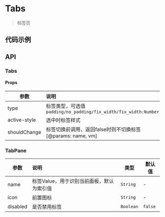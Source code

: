 # Tabs

> 标签页

## 代码示例

<test></test>

<script>
  import test from '@/pages/demo/Tabs.vue';

  export default {
    components: {
      test
    }
  }
</script>

## API

### Tabs

#### Props

| 参数 | 说明 | 类型 | 默认值 |
| ----|:-----| ---- | ---- |
| type | 标签类型，可选值`padding/no_padding/fix_width/fix_width:Number`  | `String` | `padding` |
| active-style | 选中时标签样式  | `Object` | - |
| shouldChange | 标签切换前调用，返回false时则不切换标签[@params: name, vm]  | `Function` | - |

### TabPane

| 参数 | 说明 | 类型 | 默认值 |
| ----|:-----| ---- | ---- |
| name | 标签Value，用于识别当前面板，默认为索引值  | `String` | - |
| icon | 前置图标  | `String` | - |
| disabled | 是否禁用标签  | `Boolean` | `false` |

